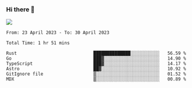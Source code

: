 ### Hi there 👋️

![](https://komarev.com/ghpvc/?username=Loner1024)

<!--START_SECTION:waka-->

```text
From: 23 April 2023 - To: 30 April 2023

Total Time: 1 hr 51 mins

Rust                             ██████████████░░░░░░░░░░░   56.59 %
Go                               ███▓░░░░░░░░░░░░░░░░░░░░░   14.90 %
TypeScript                       ███▓░░░░░░░░░░░░░░░░░░░░░   14.17 %
Astro                            ██▓░░░░░░░░░░░░░░░░░░░░░░   10.92 %
GitIgnore file                   ▒░░░░░░░░░░░░░░░░░░░░░░░░   01.52 %
MDX                              ▒░░░░░░░░░░░░░░░░░░░░░░░░   00.89 %
```

<!--END_SECTION:waka-->



